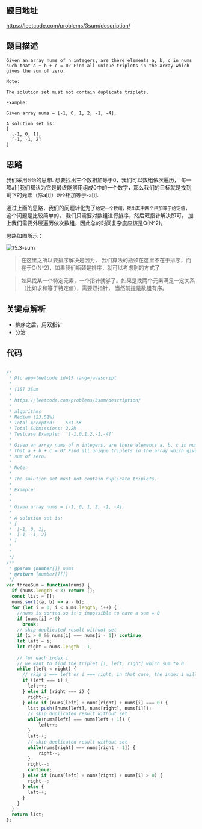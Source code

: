 ## 题目地址
https://leetcode.com/problems/3sum/description/

## 题目描述
```
Given an array nums of n integers, are there elements a, b, c in nums such that a + b + c = 0? Find all unique triplets in the array which gives the sum of zero.

Note:

The solution set must not contain duplicate triplets.

Example:

Given array nums = [-1, 0, 1, 2, -1, -4],

A solution set is:
[
  [-1, 0, 1],
  [-1, -1, 2]
]

```
## 思路

我们采用`分治`的思想. 想要找出三个数相加等于0，我们可以数组依次遍历，
每一项a[i]我们都认为它是最终能够用组成0中的一个数字，那么我们的目标就是找到
剩下的元素（除a[i]）`两个`相加等于-a[i].

通过上面的思路，我们的问题转化为了`给定一个数组，找出其中两个相加等于给定值`，
这个问题是比较简单的， 我们只需要对数组进行排序，然后双指针解决即可。 加上我们需要外层遍历依次数组，因此总的时间复杂度应该是O(N^2)。

思路如图所示：

![15.3-sum](../assets/problems/15.3-sum.png)

> 在这里之所以要排序解决是因为， 我们算法的瓶颈在这里不在于排序，而在于O(N^2)，如果我们瓶颈是排序，就可以考虑别的方式了


> 如果找某一个特定元素，一个指针就够了。如果是找两个元素满足一定关系（比如求和等于特定值），需要双指针，
当然前提是数组有序。
## 关键点解析

- 排序之后，用双指针
- 分治

## 代码
```js

/*
 * @lc app=leetcode id=15 lang=javascript
 *
 * [15] 3Sum
 *
 * https://leetcode.com/problems/3sum/description/
 *
 * algorithms
 * Medium (23.51%)
 * Total Accepted:    531.5K
 * Total Submissions: 2.2M
 * Testcase Example:  '[-1,0,1,2,-1,-4]'
 *
 * Given an array nums of n integers, are there elements a, b, c in nums such
 * that a + b + c = 0? Find all unique triplets in the array which gives the
 * sum of zero.
 *
 * Note:
 *
 * The solution set must not contain duplicate triplets.
 *
 * Example:
 *
 *
 * Given array nums = [-1, 0, 1, 2, -1, -4],
 *
 * A solution set is:
 * [
 * ⁠ [-1, 0, 1],
 * ⁠ [-1, -1, 2]
 * ]
 *
 *
 */
/**
 * @param {number[]} nums
 * @return {number[][]}
 */
var threeSum = function(nums) {
  if (nums.length < 3) return [];
  const list = [];
  nums.sort((a, b) => a - b);
  for (let i = 0; i < nums.length; i++) {
    //nums is sorted,so it's impossible to have a sum = 0
    if (nums[i] > 0)
      break;
    // skip duplicated result without set
    if (i > 0 && nums[i] === nums[i - 1]) continue;
    let left = i;
    let right = nums.length - 1;
   
    // for each index i
    // we want to find the triplet [i, left, right] which sum to 0
    while (left < right) {
      // skip i === left or i === right, in that case, the index i will be used twice
      if (left === i) {
        left++;
      } else if (right === i) {
        right--;
      } else if (nums[left] + nums[right] + nums[i] === 0) {
        list.push([nums[left], nums[right], nums[i]]);
        // skip duplicated result without set
        while(nums[left] === nums[left + 1]) {
            left++;
        }
        left++;
        // skip duplicated result without set
        while(nums[right] === nums[right - 1]) {
            right--;
        }
        right--;
        continue;
      } else if (nums[left] + nums[right] + nums[i] > 0) {
        right--;
      } else {
        left++;
      }
    }
  }
  return list;
};
```
